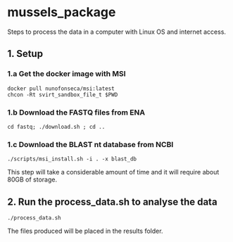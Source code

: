 # mussels_package


Steps to process the data in a computer with Linux OS and internet access.

## 1. Setup

### 1.a Get the docker image with MSI

    docker pull nunofonseca/msi:latest
    chcon -Rt svirt_sandbox_file_t $PWD


### 1.b Download the FASTQ files from ENA

    cd fastq; ./download.sh ; cd ..


### 1.c Download the BLAST nt database from NCBI

    ./scripts/msi_install.sh -i . -x blast_db

This step will take a considerable amount of time and it will require about 80GB of storage.


## 2. Run the process_data.sh to analyse the data

    ./process_data.sh


The files produced will be placed in the results folder.



